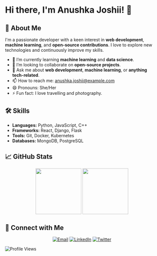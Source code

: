 # Hi there, I'm Anushka Joshii! 👋


## 🚀 About Me

I'm a passionate developer with a keen interest in **web development**, **machine learning**, and **open-source contributions**. I love to explore new technologies and continuously improve my skills.

- 🌱 I’m currently learning **machine learning** and **data science**.
- 👯 I’m looking to collaborate on **open-source projects**.
- 💬 Ask me about **web development**, **machine learning**, or **anything tech-related**.
- 📫 How to reach me: [anushka.joshii@example.com](mailto:anushka.joshii@example.com)
- 😄 Pronouns: She/Her
- ⚡ Fun fact: I love travelling and photography.

## 🛠️ Skills

- **Languages:** Python, JavaScript, C++
- **Frameworks:** React, Django, Flask
- **Tools:** Git, Docker, Kubernetes
- **Databases:** MongoDB, PostgreSQL

## 📈 GitHub Stats

<div align="center">
  <img height="150" src="https://github-readme-stats.vercel.app/api?username=Anushkajoshii&show_icons=true&theme=radical" />
  <img height="150" src="https://github-readme-stats.vercel.app/api/top-langs/?username=Anushkajoshii&layout=compact&theme=radical" />
</div>

## 🔗 Connect with Me

<p align="center">
  <a href="mailto:anushka.joshii@example.com"><img src="https://img.shields.io/badge/Email-D14836?style=for-the-badge&logo=gmail&logoColor=white" alt="Email"></a>
  <a href="https://www.linkedin.com/in/anushkajoshii"><img src="https://img.shields.io/badge/LinkedIn-0A66C2?style=for-the-badge&logo=linkedin&logoColor=white" alt="LinkedIn"></a>
  <a href="https://twitter.com/anushkajoshii"><img src="https://img.shields.io/badge/Twitter-1DA1F2?style=for-the-badge&logo=twitter&logoColor=white" alt="Twitter"></a>
</p>

![Profile Views](https://komarev.com/ghpvc/?username=Anushkajoshii&style=flat-square&color=blue)
